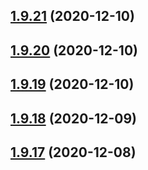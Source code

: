 ## [1.9.21](https://github.com/dds/aoc2020/compare/v1.9.20...v1.9.21) (2020-12-10)



## [1.9.20](https://github.com/dds/aoc2020/compare/v1.9.19...v1.9.20) (2020-12-10)



## [1.9.19](https://github.com/dds/aoc2020/compare/v1.9.18...v1.9.19) (2020-12-10)



## [1.9.18](https://github.com/dds/aoc2020/compare/v1.9.17...v1.9.18) (2020-12-09)



## [1.9.17](https://github.com/dds/aoc2020/compare/v1.9.16...v1.9.17) (2020-12-08)



